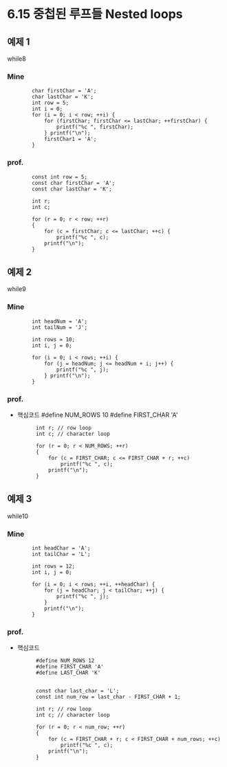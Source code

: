 # 6.15 중첩된 루프들 Nested loops

## 예제 1

while8

### Mine
			char firstChar = 'A';
			char lastChar = 'K';
			int row = 5;
			int i = 0;
			for (i = 0; i < row; ++i) {
				for (firstChar; firstChar <= lastChar; ++firstChar) {
					printf("%c ", firstChar);
				} printf("\n");
				firstChar1 = 'A';
			}
### prof.
			const int row = 5;
			const char firstChar = 'A';
			const char lastChar = 'K';

			int r;
			int c;

			for (r = 0; r < row; ++r)
			{
				for (c = firstChar; c <= lastChar; ++c) {
					printf("%c ", c);
				printf("\n");
			}

## 예제 2

while9


### Mine

			int headNum = 'A';
			int tailNum = 'J';

			int rows = 10;
			int i, j = 0;

			for (i = 0; i < rows; ++i) {
				for (j = headNum; j <= headNum + i; j++) {
					printf("%c ", j);
				} printf("\n");
			}

### prof.
* 핵심코드
			#define NUM_ROWS 10
			#define FIRST_CHAR 'A'


			int r; // row loop
			int c; // character loop

			for (r = 0; r < NUM_ROWS; ++r)
			{
				for (c = FIRST_CHAR; c <= FIRST_CHAR + r; ++c)
					printf("%c ", c);
				printf("\n");
			}

## 예제 3
while10

### Mine

			int headChar = 'A';
			int tailChar = 'L';

			int rows = 12;
			int i, j = 0;

			for (i = 0; i < rows; ++i, ++headChar) {
				for (j = headChar; j < tailChar; ++j) {
					printf("%c ", j);
				}	
				printf("\n");
			}

### prof.
* 핵심코드

			#define NUM_ROWS 12
			#define FIRST_CHAR 'A'
			#define LAST_CHAR 'K'


			const char last_char = 'L';
			const int num_row = last_char - FIRST_CHAR + 1;

			int r; // row loop
			int c; // character loop

			for (r = 0; r < num_row; ++r)
			{
				for (c = FIRST_CHAR + r; c < FIRST_CHAR + num_rows; ++c)
					printf("%c ", c);
				printf("\n");
			}